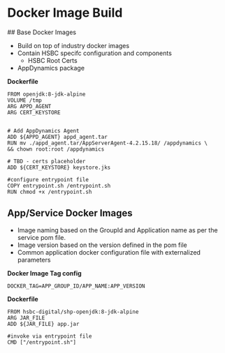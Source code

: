 # Docker Image Build

## Base Docker Images

* Build on top of industry docker images
* Contain HSBC specifc configuration and components
  * HSBC Root Certs
* AppDynamics package

**Dockerfile**
```
FROM openjdk:8-jdk-alpine
VOLUME /tmp
ARG APPD_AGENT
ARG CERT_KEYSTORE


# Add AppDynamics Agent
ADD ${APPD_AGENT} appd_agent.tar
RUN mv ./appd_agent.tar/AppServerAgent-4.2.15.18/ /appdynamics \
&& chown root:root /appdynamics

# TBD - certs placeholder
ADD ${CERT_KEYSTORE} keystore.jks

#configure entrypoint file
COPY entrypoint.sh /entrypoint.sh
RUN chmod +x /entrypoint.sh

```


## App/Service Docker Images

* Image naming based on the GroupId and Application name as per the service pom file.
* Image version based on the version defined in the pom file
* Common application docker configuration file with externalized parameters

**Docker Image Tag config**
```
DOCKER_TAG=APP_GROUP_ID/APP_NAME:APP_VERSION
```


**Dockerfile**

```
FROM hsbc-digital/shp-openjdk:8-jdk-alpine
ARG JAR_FILE
ADD ${JAR_FILE} app.jar

#invoke via entrypoint file
CMD ["/entrypoint.sh"]
```
